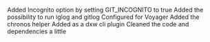 Added Incognito option by setting GIT_INCOGNITO to true
Added the possibility to run iglog and gitlog
Configured for Voyager
Added the chronos helper
Added as a dxw cli plugin
Cleaned the code and dependencies a little
